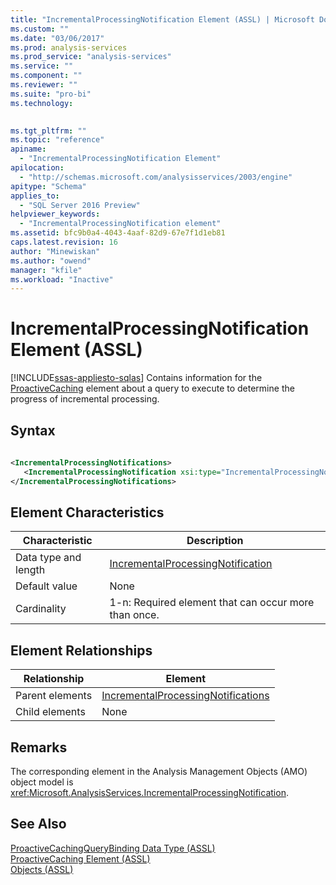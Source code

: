 ```yaml
---
title: "IncrementalProcessingNotification Element (ASSL) | Microsoft Docs"
ms.custom: ""
ms.date: "03/06/2017"
ms.prod: analysis-services
ms.prod_service: "analysis-services"
ms.service: ""
ms.component: ""
ms.reviewer: ""
ms.suite: "pro-bi"
ms.technology: 
  

ms.tgt_pltfrm: ""
ms.topic: "reference"
apiname: 
  - "IncrementalProcessingNotification Element"
apilocation: 
  - "http://schemas.microsoft.com/analysisservices/2003/engine"
apitype: "Schema"
applies_to: 
  - "SQL Server 2016 Preview"
helpviewer_keywords: 
  - "IncrementalProcessingNotification element"
ms.assetid: bfc9b0a4-4043-4aaf-82d9-67e7f1d1eb81
caps.latest.revision: 16
author: "Minewiskan"
ms.author: "owend"
manager: "kfile"
ms.workload: "Inactive"
---
```

# IncrementalProcessingNotification Element (ASSL)
[!INCLUDE[ssas-appliesto-sqlas](../../../includes/ssas-appliesto-sqlas.md)]
  Contains information for the [ProactiveCaching](../../../analysis-services/scripting/objects/proactivecaching-element-assl.md) element about a query to execute to determine the progress of incremental processing.  
  
## Syntax  
  
```xml  
  
<IncrementalProcessingNotifications>  
   <IncrementalProcessingNotification xsi:type="IncrementalProcessingNotification">...</IncrementalProcessingNotification>  
</IncrementalProcessingNotifications>  
```  
  
## Element Characteristics  
  
|Characteristic|Description|  
|--------------------|-----------------|  
|Data type and length|[IncrementalProcessingNotification](../../../analysis-services/scripting/data-type/incrementalprocessingnotification-data-type-assl.md)|  
|Default value|None|  
|Cardinality|1-n: Required element that can occur more than once.|  
  
## Element Relationships  
  
|Relationship|Element|  
|------------------|-------------|  
|Parent elements|[IncrementalProcessingNotifications](../../../analysis-services/scripting/collections/incrementalprocessingnotifications-element-assl.md)|  
|Child elements|None|  
  
## Remarks  
 The corresponding element in the Analysis Management Objects (AMO) object model is <xref:Microsoft.AnalysisServices.IncrementalProcessingNotification>.  
  
## See Also  
 [ProactiveCachingQueryBinding Data Type &#40;ASSL&#41;](../../../analysis-services/scripting/data-type/proactivecachingquerybinding-data-type-assl.md)   
 [ProactiveCaching Element &#40;ASSL&#41;](../../../analysis-services/scripting/objects/proactivecaching-element-assl.md)   
 [Objects &#40;ASSL&#41;](../../../analysis-services/scripting/objects/objects-assl.md)  
  
  
